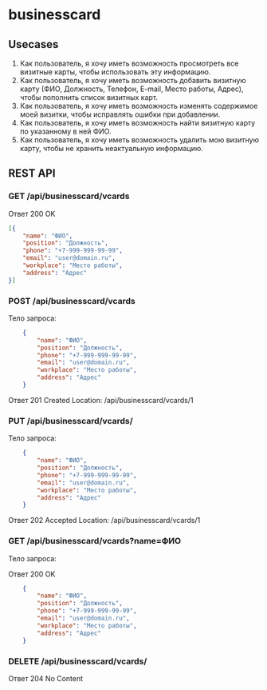 # businesscard

## Usecases

1. Как пользователь, я хочу иметь возможность просмотреть все визитные карты, чтобы использовать эту информацию.
1. Как пользователь, я хочу иметь возможность добавить визитную карту (ФИО, Должность, Телефон, E-mail, Место работы, Адрес), чтобы пополнить список визитных карт.
1. Как пользователь, я хочу иметь возможность изменять содержимое моей визитки, чтобы исправлять ошибки при добавлении.
1. Как пользователь, я хочу иметь возможность найти визитную карту по указанному в ней ФИО.
1. Как пользователь, я хочу иметь возможность удалить мою визитную карту, чтобы не хранить неактуальную информацию.

## REST API

### GET /api/businesscard/vcards

Ответ 200 OK
```json
[{
    "name": "ФИО",
    "position": "Должность",
    "phone": "+7-999-999-99-99",
    "email": "user@domain.ru",
    "workplace": "Место работы",
    "address": "Адрес"
}]
```

### POST /api/businesscard/vcards

Тело запроса:

```json
    {
        "name": "ФИО",
        "position": "Должность",
        "phone": "+7-999-999-99-99",
        "email": "user@domain.ru",
        "workplace": "Место работы",
        "address": "Адрес"
    }
```

Ответ 201 Created
Location: /api/businesscard/vcards/1

### PUT /api/businesscard/vcards/

Тело запроса:

```json
    {
        "name": "ФИО",
        "position": "Должность",
        "phone": "+7-999-999-99-99",
        "email": "user@domain.ru",
        "workplace": "Место работы",
        "address": "Адрес"
    }
```

Ответ 202 Accepted
Location: /api/businesscard/vcards/1

### GET /api/businesscard/vcards?name=ФИО

Тело запроса:

Ответ 200 OK
```json
    {
        "name": "ФИО",
        "position": "Должность",
        "phone": "+7-999-999-99-99",
        "email": "user@domain.ru",
        "workplace": "Место работы",
        "address": "Адрес"
    }
```

### DELETE /api/businesscard/vcards/

Ответ 204 No Content
